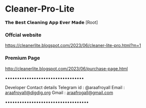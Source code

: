 # Cleaner-Pro-Lite
𝗧𝗵𝗲 𝗕𝗲𝘀𝘁 𝗖𝗹𝗲𝗮𝗻𝗶𝗻𝗴 𝗔𝗽𝗽 𝗘𝘃𝗲𝗿 𝗠𝗮𝗱𝗲 [Root]

### Offcial website
https://cleanerlite.blogspot.com/2023/06/cleaner-lite-pro.html?m=1
### Premium Page
http://cleanerlite.blogspot.com/2023/06/purchase-page.html

•••••••••••••••••••••••••••••••••

Developer Contact details
Telegram id : @araafroyall
Email : araafroyall@digdig.org
Gmail : araafrogall@gmail.com

•••••••••••••••••••••••••••••••••••
